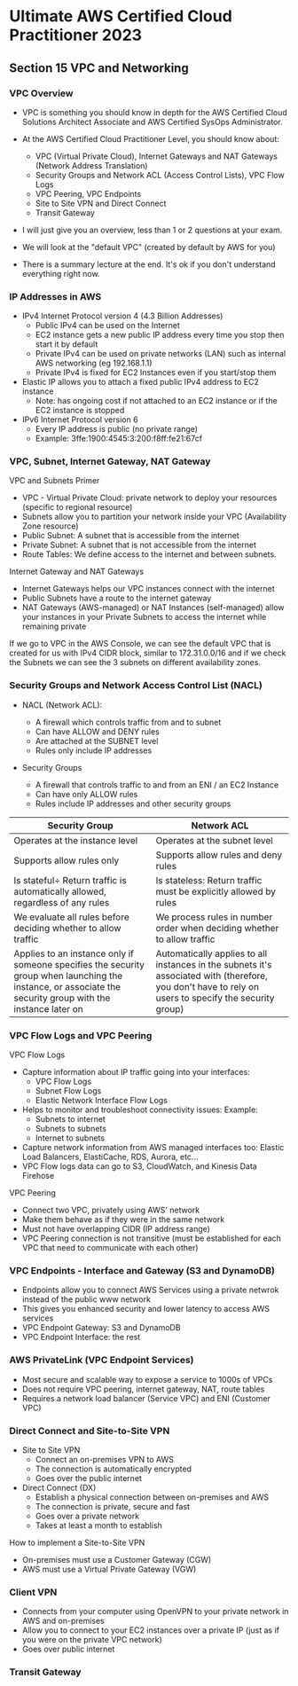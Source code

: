 # Ultimate AWS Certified Cloud Practitioner 2023

## Section 15 VPC and Networking

### VPC Overview

- VPC is something you should know in depth for the AWS Certified Cloud Solutions Architect Associate and AWS Certified SysOps Administrator.

- At the AWS Certified Cloud Practitioner Level, you should know about:
  - VPC (Virtual Private Cloud), Internet Gateways and NAT Gateways (Network Address Translation)
  - Security Groups and Network ACL (Access Control Lists), VPC Flow Logs
  - VPC Peering, VPC Endpoints
  - Site to Site VPN and Direct Connect
  - Transit Gateway

- I will just give you an overview, less than 1 or 2 questions at your exam.
- We will look at the "default VPC" (created by default by AWS for you)
- There is a summary lecture at the end. It's ok if you don't understand everything right now.

### IP Addresses in AWS

- IPv4 Internet Protocol version 4 (4.3 Billion Addresses)
  - Public IPv4 can be used on the Internet
  - EC2 instance gets a new public IP address every time you stop then start it by default
  - Private IPv4 can be used on private networks (LAN) such as internal AWS networking (eg 192.168.1.1)
  - Private IPv4 is fixed for EC2 Instances even if you start/stop them
- Elastic IP allows you to attach a fixed public IPv4 address to EC2 instance
  - Note: has ongoing cost if not attached to an EC2 instance or if the EC2 instance is stopped
- IPv6 Internet Protocol version 6
  - Every IP address is public (no private range)
  - Example: 3ffe:1900:4545:3:200:f8ff:fe21:67cf

### VPC, Subnet, Internet Gateway, NAT Gateway

VPC and Subnets Primer

- VPC - Virtual Private Cloud: private network to deploy your resources (specific to regional resource)
- Subnets allow you to partition your network inside your VPC (Availability Zone resource)
- Public Subnet: A subnet that is accessible from the internet
- Private Subnet: A subnet that is not accessible from the internet
- Route Tables: We define access to the internet and between subnets.

Internet Gateway and NAT Gateways

- Internet Gateways helps our VPC instances connect with the internet
- Public Subnets have a route to the internet gateway
- NAT Gateways (AWS-managed) or NAT Instances (self-managed) allow your instances in your Private Subnets to access the internet while remaining private

If we go to VPC in the AWS Console, we can see the default VPC that is created for us with IPv4 CIDR block, similar to 172.31.0.0/16 and if we check the Subnets we can see the 3 subnets on different availability zones.

### Security Groups and Network Access Control List (NACL)

- NACL (Network ACL):
  - A firewall which controls traffic from and to subnet
  - Can have ALLOW and DENY rules
  - Are attached at the SUBNET level
  - Rules only include IP addresses

- Security Groups
  - A firewall that controls traffic to and from an ENI / an EC2 Instance
  - Can have only ALLOW rules
  - Rules include IP addresses and other security groups


|Security Group|Network ACL|
|--|--|
|Operates at the instance level|Operates at the subnet level|
|Supports allow rules only|Supports allow rules and deny rules|
|Is stateful÷ Return traffic is automatically allowed, regardless of any rules|Is stateless: Return traffic must be explicitly allowed by rules|
|We evaluate all rules before deciding whether to allow traffic|We process rules in number order when deciding whether to allow traffic|
|Applies to an instance only if someone specifies the security group when launching the instance, or associate the security group with the instance later on|Automatically applies to all instances in the subnets it's associated with (therefore, you don't have to rely on users to specify the security group)|

### VPC Flow Logs and VPC Peering

VPC Flow Logs

- Capture information about IP traffic going into your interfaces:
  - VPC Flow Logs
  - Subnet Flow Logs
  - Elastic Network Interface Flow Logs
- Helps to monitor and troubleshoot connectivity issues: Example:
  - Subnets to internet
  - Subnets to subnets
  - Internet to subnets
- Capture network information from AWS managed interfaces too: Elastic Load Balancers, ElastiCache, RDS, Aurora, etc...
- VPC Flow logs data can go to S3, CloudWatch, and Kinesis Data Firehose

VPC Peering

- Connect two VPC, privately using AWS' network
- Make them behave as if they were in the same network
- Must not have overlapping CIDR (IP address range)
- VPC Peering connection is not transitive (must be established for each VPC that need to communicate with each other)

### VPC Endpoints - Interface and Gateway (S3 and DynamoDB)

- Endpoints allow you to connect AWS Services using a private netwrok instead of the public www network
- This gives you enhanced security and lower latency to access AWS services
- VPC Endpoint Gateway: S3 and DynamoDB
- VPC Endpoint Interface: the rest

### AWS PrivateLink (VPC Endpoint Services)

- Most secure and scalable way to expose a service to 1000s of VPCs
- Does not require VPC peering, internet gateway, NAT, route tables
- Requires a network load balancer (Service VPC) and ENI (Customer VPC)

### Direct Connect and Site-to-Site VPN

- Site to Site VPN
  - Connect an on-premises VPN to AWS
  - The connection is automatically encrypted
  - Goes over the public internet
- Direct Connect (DX)
  - Establish a physical connection between on-premises and AWS
  - The connection is private, secure and fast
  - Goes over a private network
  - Takes at least a month to establish

How to implement a Site-to-Site VPN

- On-premises must use a Customer Gateway (CGW)
- AWS must use a Virtual Private Gateway (VGW)

### Client VPN

- Connects from your computer using OpenVPN to your private network in AWS and on-premises
- Allow you to connect to your EC2 instances over a private IP (just as if you were on the private VPC network)
- Goes over public internet

### Transit Gateway
